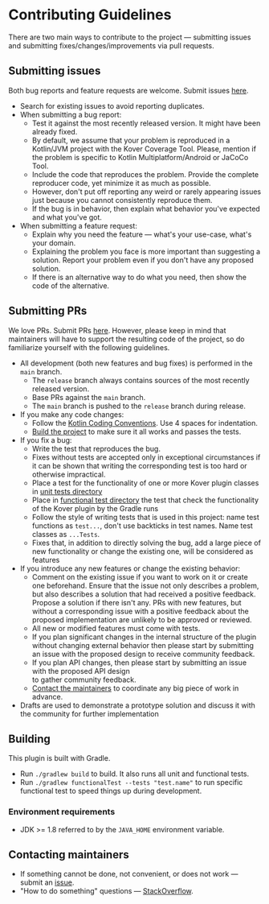 # Contributing Guidelines

There are two main ways to contribute to the project &mdash; submitting issues and submitting 
fixes/changes/improvements via pull requests.

## Submitting issues

Both bug reports and feature requests are welcome.
Submit issues [here](https://github.com/Kotlin/kotlinx-kover/issues).

* Search for existing issues to avoid reporting duplicates.
* When submitting a bug report:
  * Test it against the most recently released version. It might have been already fixed.
  * By default, we assume that your problem is reproduced in a Kotlin/JVM project with the Kover Coverage Tool.
    Please, mention if the problem is specific to Kotlin Multiplatform/Android or JaCoCo Tool. 
  * Include the code that reproduces the problem. Provide the complete reproducer code, yet minimize it as much as possible.
  * However, don't put off reporting any weird or rarely appearing issues just because you cannot consistently 
    reproduce them.
  * If the bug is in behavior, then explain what behavior you've expected and what you've got.  
* When submitting a feature request:
  * Explain why you need the feature &mdash; what's your use-case, what's your domain.
  * Explaining the problem you face is more important than suggesting a solution. 
    Report your problem even if you don't have any proposed solution.
  * If there is an alternative way to do what you need, then show the code of the alternative.

## Submitting PRs

We love PRs. Submit PRs [here](https://github.com/Kotlin/kotlinx-kover/pulls).
However, please keep in mind that maintainers will have to support the resulting code of the project,
so do familiarize yourself with the following guidelines. 

* All development (both new features and bug fixes) is performed in the `main` branch.
  * The `release` branch always contains sources of the most recently released version.
  * Base PRs against the `main` branch.
  * The `main` branch is pushed to the `release` branch during release.
* If you make any code changes:
  * Follow the [Kotlin Coding Conventions](https://kotlinlang.org/docs/reference/coding-conventions.html). 
    Use 4 spaces for indentation.
  * [Build the project](#building) to make sure it all works and passes the tests.
* If you fix a bug:
  * Write the test that reproduces the bug.
  * Fixes without tests are accepted only in exceptional circumstances if it can be shown that writing the 
    corresponding test is too hard or otherwise impractical.
  * Place a test for the functionality of one or more Kover plugin classes in [unit tests directory](kover-gradle-plugin/src/test/kotlin)
  * Place in [functional test directory](kover-gradle-plugin/src/functionalTest/kotlin) the test that check the functionality of the Kover plugin by the Gradle runs
  * Follow the style of writing tests that is used in this project: 
    name test functions as `test...`, don't use backticks in test names. Name test classes as `...Tests`.
  * Fixes that, in addition to directly solving the bug, add a large piece of new functionality or change the existing one, will be considered as features
* If you introduce any new features or change the existing behavior:
  * Comment on the existing issue if you want to work on it or create one beforehand. 
    Ensure that the issue not only describes a problem, but also describes a solution that had received a positive feedback. Propose a solution if there isn't any.
    PRs with new features, but without a corresponding issue with a positive feedback about the proposed implementation are unlikely to
    be approved or reviewed.
  * All new or modified features must come with tests.
  * If you plan significant changes in the internal structure of the plugin without changing external behavior then please start by submitting an issue with the
    proposed design to receive community feedback.
  * If you plan API changes, then please start by submitting an issue with the proposed API design  
    to gather community feedback.
  * [Contact the maintainers](#contacting-maintainers) to coordinate any big piece of work in advance.
* Drafts are used to demonstrate a prototype solution and discuss it with the community for further implementation

## Building

This plugin is built with Gradle. 

* Run `./gradlew build` to build. It also runs all unit and functional tests.
* Run `./gradlew functionalTest --tests "test.name"` to run specific functional test to speed 
  things up during development.

### Environment requirements

* JDK >= 1.8 referred to by the `JAVA_HOME` environment variable.

## Contacting maintainers

* If something cannot be done, not convenient, or does not work &mdash; submit an [issue](#submitting-issues).
* "How to do something" questions &mdash; [StackOverflow](https://stackoverflow.com).

